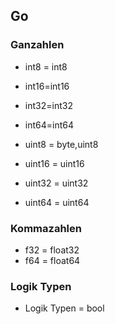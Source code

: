 ## Go
### Ganzahlen
* int8 = int8
* int16=int16
* int32=int32
* int64=int64


* uint8 = byte,uint8
* uint16 = uint16
* uint32 = uint32
* uint64 = uint64

### Kommazahlen

* f32 = float32
* f64 = float64

### Logik Typen

* Logik Typen = bool



